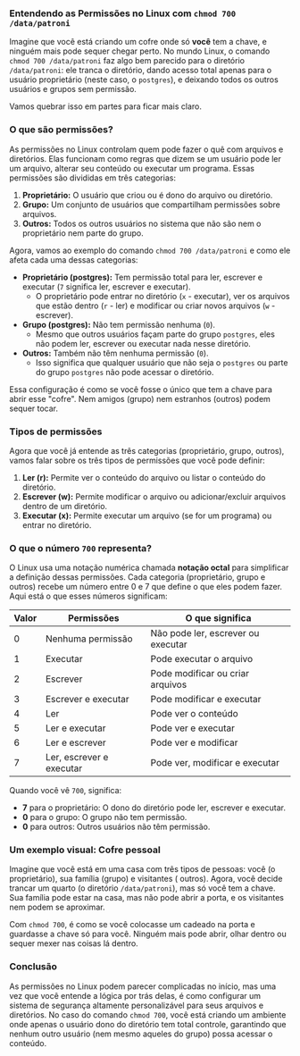 ### Entendendo as Permissões no Linux com `chmod 700 /data/patroni`

Imagine que você está criando um cofre onde só **você** tem a chave, e ninguém mais pode sequer chegar perto. No mundo
Linux, o comando `chmod 700 /data/patroni` faz algo bem parecido para o diretório `/data/patroni`: ele tranca o
diretório, dando acesso total apenas para o usuário proprietário (neste caso, o `postgres`), e deixando todos os outros
usuários e grupos sem permissão.

Vamos quebrar isso em partes para ficar mais claro.

### O que são permissões?

As permissões no Linux controlam quem pode fazer o quê com arquivos e diretórios. Elas funcionam como regras que dizem
se um usuário pode ler um arquivo, alterar seu conteúdo ou executar um programa. Essas permissões são divididas em três
categorias:

1. **Proprietário:** O usuário que criou ou é dono do arquivo ou diretório.
2. **Grupo:** Um conjunto de usuários que compartilham permissões sobre arquivos.
3. **Outros:** Todos os outros usuários no sistema que não são nem o proprietário nem parte do grupo.

Agora, vamos ao exemplo do comando `chmod 700 /data/patroni` e como ele afeta cada uma dessas categorias:

- **Proprietário (postgres):** Tem permissão total para ler, escrever e executar (`7` significa ler, escrever e
  executar).
    - O proprietário pode entrar no diretório (`x` - executar), ver os arquivos que estão dentro (`r` - ler) e modificar
      ou criar novos arquivos (`w` - escrever).
- **Grupo (postgres):** Não tem permissão nenhuma (`0`).
    - Mesmo que outros usuários façam parte do grupo `postgres`, eles não podem ler, escrever ou executar nada nesse
      diretório.
- **Outros:** Também não têm nenhuma permissão (`0`).
    - Isso significa que qualquer usuário que não seja o `postgres` ou parte do grupo `postgres` não pode acessar o
      diretório.

Essa configuração é como se você fosse o único que tem a chave para abrir esse "cofre". Nem amigos (grupo) nem
estranhos (outros) podem sequer tocar.

### Tipos de permissões

Agora que você já entende as três categorias (proprietário, grupo, outros), vamos falar sobre os três tipos de
permissões que você pode definir:

1. **Ler (r):** Permite ver o conteúdo do arquivo ou listar o conteúdo do diretório.
2. **Escrever (w):** Permite modificar o arquivo ou adicionar/excluir arquivos dentro de um diretório.
3. **Executar (x):** Permite executar um arquivo (se for um programa) ou entrar no diretório.

### O que o número `700` representa?

O Linux usa uma notação numérica chamada **notação octal** para simplificar a definição dessas permissões. Cada
categoria (proprietário, grupo e outros) recebe um número entre 0 e 7 que define o que eles podem fazer. Aqui está o que
esses números significam:

| Valor | Permissões               | O que significa                    |
|-------|--------------------------|------------------------------------|
| 0     | Nenhuma permissão        | Não pode ler, escrever ou executar |
| 1     | Executar                 | Pode executar o arquivo            |
| 2     | Escrever                 | Pode modificar ou criar arquivos   |
| 3     | Escrever e executar      | Pode modificar e executar          |
| 4     | Ler                      | Pode ver o conteúdo                |
| 5     | Ler e executar           | Pode ver e executar                |
| 6     | Ler e escrever           | Pode ver e modificar               |
| 7     | Ler, escrever e executar | Pode ver, modificar e executar     |

Quando você vê `700`, significa:

- **7** para o proprietário: O dono do diretório pode ler, escrever e executar.
- **0** para o grupo: O grupo não tem permissão.
- **0** para outros: Outros usuários não têm permissão.

### Um exemplo visual: Cofre pessoal

Imagine que você está em uma casa com três tipos de pessoas: você (o proprietário), sua família (grupo) e visitantes (
outros). Agora, você decide trancar um quarto (o diretório `/data/patroni`), mas só você tem a chave. Sua família pode
estar na casa, mas não pode abrir a porta, e os visitantes nem podem se aproximar.

Com `chmod 700`, é como se você colocasse um cadeado na porta e guardasse a chave só para você. Ninguém mais pode abrir,
olhar dentro ou sequer mexer nas coisas lá dentro.

### Conclusão

As permissões no Linux podem parecer complicadas no início, mas uma vez que você entende a lógica por trás delas, é como
configurar um sistema de segurança altamente personalizável para seus arquivos e diretórios. No caso do comando
`chmod 700`, você está criando um ambiente onde apenas o usuário dono do diretório tem total controle, garantindo que
nenhum outro usuário (nem mesmo aqueles do grupo) possa acessar o conteúdo.

